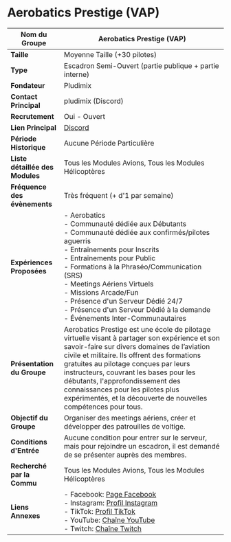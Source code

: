 # Aerobatics Prestige (VAP)

| **Nom du Groupe**     | Aerobatics Prestige (VAP)                     |
|------------------------|-------------------------------------------------|
| **Taille**             | Moyenne Taille (+30 pilotes)                   |
| **Type**               | Escadron Semi-Ouvert (partie publique + partie interne) |
| **Fondateur**          | Pludimix                                        |
| **Contact Principal**  | pludimix (Discord)                             |
| **Recrutement**        | Oui - Ouvert                                   |
| **Lien Principal**     | [Discord](https://discord.gg/V5SyVZxgTt)      |
| **Période Historique** | Aucune Période Particulière                    |
| **Liste détaillée des Modules** | Tous les Modules Avions, Tous les Modules Hélicoptères |
| **Fréquence des évènements** | Très fréquent (+ d'1 par semaine)            |
| **Expériences Proposées** | - Aerobatics<br>- Communauté dédiée aux Débutants<br>- Communauté dédiée aux confirmés/pilotes aguerris<br>- Entraînements pour Inscrits<br>- Entraînements pour Public<br>- Formations à la Phraséo/Communication (SRS)<br>- Meetings Aériens Virtuels<br>- Missions Arcade/Fun<br>- Présence d'un Serveur Dédié 24/7<br>- Présence d'un Serveur Dédié à la demande<br>- Événements Inter-Communautaires |
| **Présentation du Groupe** | Aerobatics Prestige est une école de pilotage virtuelle visant à partager son expérience et son savoir-faire sur divers domaines de l’aviation civile et militaire. Ils offrent des formations gratuites au pilotage conçues par leurs instructeurs, couvrant les bases pour les débutants, l'approfondissement des connaissances pour les pilotes plus expérimentés, et la découverte de nouvelles compétences pour tous. |
| **Objectif du Groupe** | Organiser des meetings aériens, créer et développer des patrouilles de voltige. |
| **Conditions d'Entrée** | Aucune condition pour entrer sur le serveur, mais pour rejoindre un escadron, il est demandé de se présenter auprès des membres. |
| **Recherché par la Commu** | Tous les Modules Avions, Tous les Modules Hélicoptères |
| **Liens Annexes** | - Facebook: [Page Facebook](https://www.facebook.com/profile.php?id=100083374482829)<br>- Instagram: [Profil Instagram](https://www.instagram.com/aerobaticsprestige/)<br>- TikTok: [Profil TikTok](https://www.tiktok.com/@aerobaticsprestige/)<br>- YouTube: [Chaîne YouTube](https://www.youtube.com/channel/UCHWZ3zRYWe66IVaa7sxBurA)<br>- Twitch: [Chaîne Twitch](https://www.twitch.tv/aerobatics_prestige) |
